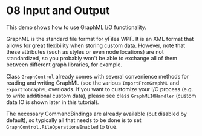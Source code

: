 # 08 Input and Output

This demo shows how to use GraphML I/O functionality. 
  

GraphML is the standard file format for yFiles WPF. It is an XML format 
  that allows for great flexibility when storing custom data. However, note that 
  these attributes (such as styles or even node locations) are not standardized,
  so you probably won't be able to exchange all of them between different graph 
  libraries, for example.

Class `GraphControl` already comes with several convenience 
  methods for reading and writing GraphML (see the various `ImportFromGraphML` 
  and `ExportToGraphML` overloads. If you want to customize your I/O process 
  (e.g. to write additional custom data), please see class 
  `GraphMLIOHandler` 
  (custom data IO is shown later in this tutorial).


  The necessary CommandBindings are already available (but disabled by default),
  so typically all that needs to be done is to set
  `GraphControl.FileOperationsEnabled` to true.
